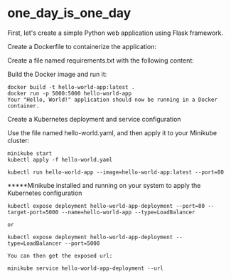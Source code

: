 # one_day_is_one_day

First, let's create a simple Python web application using Flask framework.

Create a Dockerfile to containerize the application:

Create a file named requirements.txt with the following content:

Build the Docker image and run it:

   
    docker build -t hello-world-app:latest .
    docker run -p 5000:5000 hello-world-app
    Your "Hello, World!" application should now be running in a Docker container.

Create a Kubernetes deployment and service configuration

Use the file named hello-world.yaml, and then apply it to your Minikube cluster:

    
    minikube start
    kubectl apply -f hello-world.yaml

    kubectl run hello-world-app --image=hello-world-app:latest --port=80

*****Minikube installed and running on your system to apply the Kubernetes configuration

    kubectl expose deployment hello-world-app-deployment --port=80 --target-port=5000 --name=hello-world-app --type=LoadBalancer

    or

    kubectl expose deployment hello-world-app-deployment --type=LoadBalancer --port=5000

    You can then get the exposed url:

    minikube service hello-world-app-deployment --url
